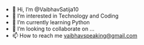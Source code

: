 - 👋 Hi, I’m @VaibhavSatija10
- 👀 I’m interested in Technology and Coding
- 🌱 I’m currently learning Python
- 💞️ I’m looking to collaborate on ...
- 📫 How to reach me vaibhavspeaking@gmail.com

<!---
VaibhavSatija10/VaibhavSatija10 is a ✨ special ✨ repository because its `README.md` (this file) appears on your GitHub profile.
You can click the Preview link to take a look at your changes.
--->
